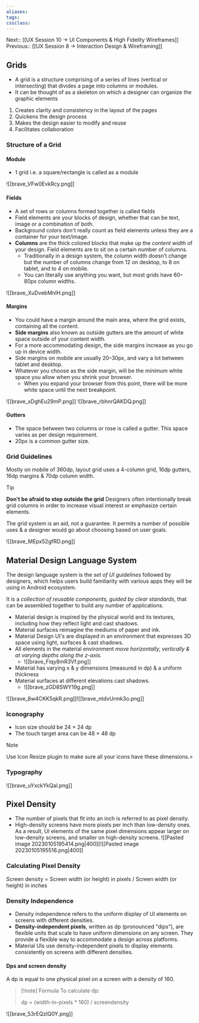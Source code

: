 ```yaml
---
aliases:
tags: 
cssclass:
---
```


Next:: [[UX Session 10 → UI Components & High Fidelity Wireframes]]
Previous:: [[UX Session 8 → Interaction Design & Wireframing]]

## Grids
- A grid is a structure comprising of a series of lines (vertical or intersecting) that divides a page into columns or modules.
- It can be thought of as a skeleton on which a designer can organize the graphic elements

1. Creates clarity and consistency in the layout of the pages
2. Quickens the design process
3. Makes the design easier to modify and reuse
4. Facilitates collaboration

### Structure of a Grid
#### Module
- 1 grid i.e. a square/rectangle is called as a module

![[brave_VFw0EvkRcy.png]]
#### Fields
- A set of rows or columns formed together is called fields
- Field elements are your blocks of design, whether that can be text, image or a combination of both.
- Background colors don't really count as field elements unless they are a container for your text/image.
- **Columns** are the thick colored blocks that make up the _content width_ of your design. Field elements are to sit on a certain number of columns. 
	- Traditionally in a design system, the column width doesn’t change but the number of columns change from 12 on desktop, to 8 on tablet, and to 4 on mobile. 
	- You can literally use anything you want, but most grids have 60–80px column widths.

![[brave_XuDvebMnIH.png]]
#### Margins
- You could have a margin around the main area, where the grid exists, containing all the content.
- **Side margins** also known as outside gutters are the amount of white space outside of your content width. 
- For a more accommodating design, the side margins increase as you go up in device width. 
- Side margins on mobile are usually 20–30px, and vary a lot between tablet and desktop. 
- Whatever you choose as the side margin, will be the _minimum_ white space you allow when you shrink your browser. 
	- When you expand your browser from this point, there will be more white space until the next breakpoint.

![[brave_xDghEu29mP.png]] ![[brave_rbhnrQAKDQ.png]]

#### Gutters
- The space between two columns or rose is called a gutter. This space varies as per design requirement.
- 20px is a common gutter size.

### Grid Guidelines
Mostly on mobile of 360dp, layout grid uses a 4-column grid, 16dp gutters, 16dp margins & 70dp column width.

> [!tip] 
> **Don't be afraid to step outside the grid** 
> Designers often intentionally break grid columns in order to increase visual interest or emphasize certain elements.
> 
> The grid system is an aid, not a guarantee. It permits a number of possible uses & a designer would go about choosing based on user goals.

![[brave_MEpx52gfRD.png]]

## Material Design Language System
The design language system is the *set of UI guidelines* followed by designers, which helps users build familiarity with various apps they will be using in Android ecosystem.

It is a *collection of reusable components, guided by clear standards*, that can be assembled together to build any number of applications.

- Material design is inspired by the physical world and its textures, including how they reflect light and cast shadows.
- Material surfaces reimagine the mediums of paper and ink.
- Material Design UI's are displayed in an environment that expresses 3D space using light, surfaces & cast shadows.
- All elements in the material environment *move horizontally, vertically & at varying depths along the z-axis.*
	- ![[brave_Fiqy8mR3Vf.png]]
- Material has varying x & y dimensions (measured in dp) & a uniform thickness
- Material surfaces at different elevations cast shadows.
	- ![[brave_zGD8SWY19g.png]]

![[brave_8w4CKK5qkR.png]]![[brave_ntdvUrmk3o.png]]
### Iconography
- Icon size should be 24 × 24 dp 
- The touch target area can be 48 × 48 dp

 > [!note]
>  
> Use Icon Resize plugin to make sure all your icons have these dimensions.>  

### Typography
![[brave_uYxckYkQal.png]]

## Pixel Density
- The number of pixels that fit into an inch is referred to as pixel density.
- High-density screens have more pixels per inch than low-density ones. As a result, UI elements of the same pixel dimensions appear larger on low-density screens, and smaller on high-density screens.
![[Pasted image 20230105195414.png|400]]![[Pasted image 20230105195516.png|400]]

### Calculating Pixel Density
Screen density = Screen width (or height) in pixels / Screen width (or height) in inches

### Density Independence
- Density independence refers to the uniform display of UI elements on screens with different densities.
- **Density-independent pixels**, written as dp (pronounced "dips"), are flexible units that scale to have uniform dimensions on any screen. They provide a flexible way to accommodate a design across platforms.
- Material UIs use density-independent pixels to display elements consistently on screens with different densities.

#### Dps and screen density
A dp is equal to one physical pixel on a screen with a density of 160.
> [!note] Formula
> To calculate dp:
> 
> dp = (width-in-pixels * 160) / screendensity

![[brave_53rEQzIQ0Y.png]]